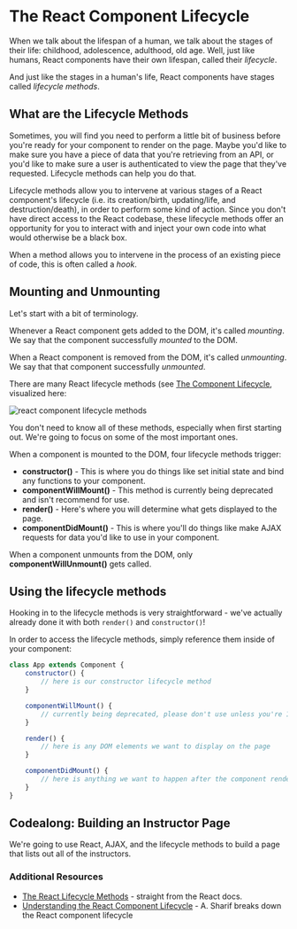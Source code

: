 # The React Component Lifecycle

When we talk about the lifespan of a human, we talk about the stages of their life: childhood, adolescence, adulthood, old age. Well, just like humans, React components have their own lifespan, called their *lifecycle*.

And just like the stages in a human's life, React components have stages called *lifecycle methods*.

## What are the Lifecycle Methods
Sometimes, you will find you need to perform a little bit of business before you're ready for your component to render on the page. Maybe you'd like to make sure you have a piece of data that you're retrieving from an API, or you'd like to make sure a user is authenticated to view the page that they've requested. Lifecycle methods can help you do that.

Lifecycle methods allow you to intervene at various stages of a React component's lifecycle (i.e. its creation/birth, updating/life, and destruction/death), in order to perform some kind of action. Since you don't have direct access to the React codebase, these lifecycle methods offer an opportunity for you to interact with and inject your own code into what would otherwise be a black box.

When a method allows you to intervene in the process of an existing piece of code, this is often called a *hook*.

## Mounting and Unmounting
Let's start with a bit of terminology.

Whenever a React component gets added to the DOM, it's called *mounting*. We say that the component successfully *mounted* to the DOM. 

When a React component is removed from the DOM, it's called *unmounting*. We say that that component successfully *unmounted*.

There are many React lifecycle methods (see [The Component Lifecycle](https://facebook.github.io/react/docs/react-component.html), visualized here:

![react component lifecycle methods](https://hychalknotes.s3.amazonaws.com/component-lifecycles.jpg_large)

You don't need to know all of these methods, especially when first starting out. We're going to focus on some of the most important ones. 

When a component is mounted to the DOM, four lifecycle methods trigger:
* **constructor()** - This is where you do things like set initial state and bind any functions to your component.
* **componentWillMount()** - This method is currently being deprecated and isn't recommend for use.
* **render()** - Here's where you will determine what gets displayed to the page.
* **componentDidMount()** - This is where you'll do things like make AJAX requests for data you'd like to use in your component. 

When a component unmounts from the DOM, only **componentWillUnmount()** gets called.

## Using the lifecycle methods
Hooking in to the lifecycle methods is very straightforward - we've actually already done it with both `render()` and `constructor()`! 

In order to access the lifecycle methods, simply reference them inside of your component:

```javascript
class App extends Component {
    constructor() {
        // here is our constructor lifecycle method
    }

    componentWillMount() {
        // currently being deprecated, please don't use unless you're 100% sure you need to!
    }

    render() {
        // here is any DOM elements we want to display on the page
    }

    componentDidMount() {
        // here is anything we want to happen after the component renders - like grab our AJAX data
    }
}
```

## Codealong: Building an Instructor Page
We're going to use React, AJAX, and the lifecycle methods to build a page that lists out all of the instructors.


### Additional Resources
* [The React Lifecycle Methods](https://reactjs.org/docs/react-component.html) - straight from the React docs.
* [Understanding the React Component Lifecycle](http://busypeoples.github.io/post/react-component-lifecycle/) - A. Sharif breaks down the React component lifecycle 